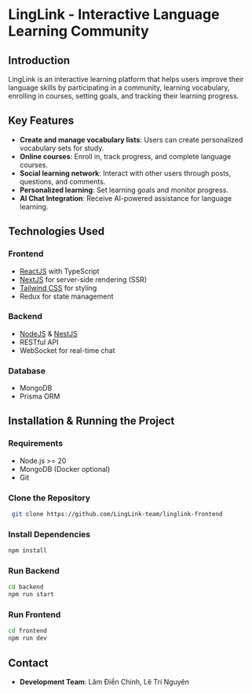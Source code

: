 # LingLink - Interactive Language Learning Community

## Introduction

LingLink is an interactive learning platform that helps users improve their language skills by participating in a community, learning vocabulary, enrolling in courses, setting goals, and tracking their learning progress.

## Key Features

- **Create and manage vocabulary lists**: Users can create personalized vocabulary sets for study.
- **Online courses**: Enroll in, track progress, and complete language courses.
- **Social learning network**: Interact with other users through posts, questions, and comments.
- **Personalized learning**: Set learning goals and monitor progress.
- **AI Chat Integration**: Receive AI-powered assistance for language learning.

## Technologies Used

### **Frontend**

- [ReactJS](https://react.dev/) with TypeScript
- [NextJS](https://nextjs.org/) for server-side rendering (SSR)
- [Tailwind CSS](https://tailwindcss.com/) for styling
- Redux for state management

### **Backend**

- [NodeJS](https://nodejs.org/) & [NestJS](https://nestjs.com/)
- RESTful API
- WebSocket for real-time chat

### **Database**

- MongoDB
- Prisma ORM

## Installation & Running the Project

### **Requirements**

- Node.js >= 20
- MongoDB (Docker optional)
- Git

### **Clone the Repository**

```sh
 git clone https://github.com/LingLink-team/linglink-frontend
```

### **Install Dependencies**

```sh
npm install
```

### **Run Backend**

```sh
cd backend
npm run start
```

### **Run Frontend**

```sh
cd frontend
npm run dev
```

## Contact

- **Development Team**: Lâm Điền Chinh, Lê Trí Nguyên
